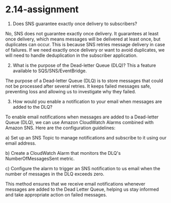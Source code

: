 # 2.14-assignment
1.	Does SNS guarantee exactly once delivery to subscribers?

No, SNS does not guarantee exactly once delivery. It guarantees at least once delivery, which means messages will be delivered at least once, but duplicates can occur. This is because SNS retries message delivery in case of failures. If we need exactly once delivery or want to avoid duplicates, we will need to handle deduplication in the subscriber application.

2.	What is the purpose of the Dead-letter Queue (DLQ)? This a feature available to SQS/SNS/EventBridge.

The purpose of a Dead-letter Queue (DLQ) is to store messages that could not be processed after several retries. It keeps failed messages safe, preventing loss and allowing us to investigate why they failed.

3.	How would you enable a notification to your email when messages are added to the DLQ?

To enable email notifications when messages are added to a Dead-letter Queue (DLQ), we can use Amazon CloudWatch Alarms combined with Amazon SNS.
Here are the configuration guidelines:

a) Set up an SNS Topic to manage notifications and subscribe to it using our email address.

b) Create a CloudWatch Alarm that monitors the DLQ's NumberOfMessagesSent metric.

c) Configure the alarm to trigger an SNS notification to us email when the number of messages in the DLQ exceeds zero.

This method ensures that we receive email notifications whenever messages are added to the Dead Letter Queue, helping us stay informed and take appropriate action on failed messages.


